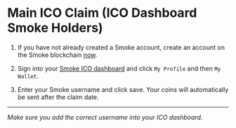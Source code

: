 # Main ICO Claim (ICO Dashboard Smoke Holders)

1. If you have not already created a Smoke account, create an account on the Smoke blockchain <a href="/pick_account" target="_blank">now</a>.

2. Sign into your <a href="https://ico.smoke.network/user/" target="_blank">Smoke ICO dashboard</a> and click `My Profile` and then `My Wallet`.

3. Enter your Smoke username and click save. Your coins will automatically be sent after the claim date.

---

*Make sure you add the correct username into your ICO dashboard.*

